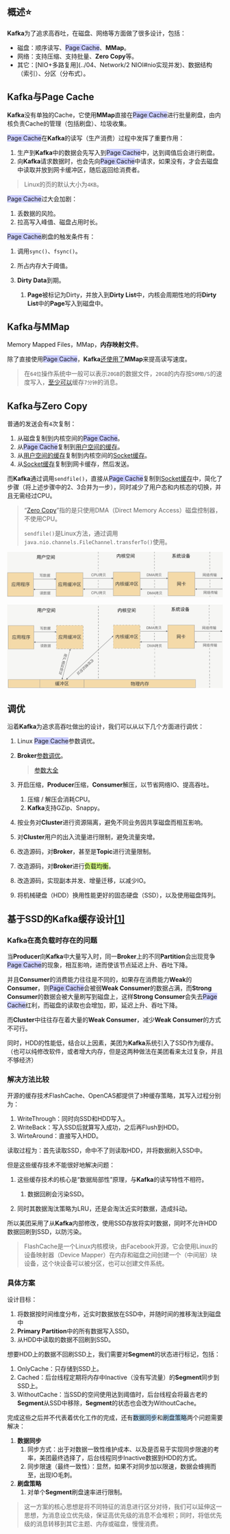 ## 概述⭐

**Kafka**为了追求高吞吐，在磁盘、网络等方面做了很多设计，包括：

- 磁盘：顺序读写、<span style=background:#c9ccff>Page Cache</span>、**MMap**。
- 网络：支持压缩、支持批量、**Zero Copy**等。
- 其它：[NIO+多路复用](../04、Network/2 NIOⅠ#nio实现并发)、数据结构（索引）、分区（分布式）。



## Kafka与Page Cache

**Kafka**没有单独的Cache，它使用**MMap**直接在<span style=background:#c9ccff>Page Cache</span>进行批量刷盘，由内核负责Cache的管理（包括刷盘）、垃圾收集。

<span style=background:#c9ccff>Page Cache</span>在**Kafka**的读写（生产消费）过程中发挥了重要作用：

1. 生产到**Kafka**中的数据会先写入到<span style=background:#c9ccff>Page Cache</span>中，达到阈值后会进行刷盘。
2. 向**Kafka**请求数据时，也会先向<span style=background:#c9ccff>Page Cache</span>中请求，如果没有，才会去磁盘中读取并放到网卡缓冲区，随后返回给消费者。

> Linux的页的默认大小为`4KB`。

<span style=background:#c9ccff>Page Cache</span>过大会加剧：

1. 丢数据的风险。
2. 拉高写入峰值、磁盘占用时长。

<span style=background:#c9ccff>Page Cache</span>刷盘的触发条件有：

1. 调用`sync()`、`fsync()`。

2. 所占内存大于阈值。

3. **Dirty Data**到期。

   1. **Page**被标记为Dirty，并放入到**Dirty List**中，内核会周期性地的将**Dirty List**中的**Page**写入到磁盘中。

   

## Kafka与MMap

Memory Mapped Files，MMap，**内存映射文件**。

除了直接使用<span style=background:#c9ccff>Page Cache</span>，**Kafka**[还使用了](http://mp.weixin.qq.com/s?__biz=MzIxMjAzMDA1MQ==&mid=2648945468&idx=1&sn=b622788361b384e152080b60e5ea69a7#rd&utm_source=tuicool&utm_medium=referral)**MMap**来提高读写速度。

> 在`64位`操作系统中一般可以表示`20GB`的数据文件，`20GB`的内存按`50MB/S`的速度写入，[至少可以](https://blog.csdn.net/suifeng3051/article/details/48053965#52-集群大小)缓存`7分钟`的消息。



## Kafka与Zero Copy

普通的发送会有`4`次复制：

1. 从磁盘复制到内核空间的<span style=background:#c9ccff>Page Cache</span>。
2. 从<span style=background:#c9ccff>Page Cache</span>复制到<u>用户空间的缓存</u>。
3. 从<u>用户空间的缓存</u>复制到内核空间的<u>Socket缓存</u>。
4. 从<u>Socket缓存</u>复制到网卡缓存，然后发送。

而**Kafka**通过调用`sendfile()`，直接从<span style=background:#c9ccff>Page Cache</span>复制到<u>Socket缓存</u>中，简化了步骤（将上述步骤中的2、3合并为一步），同时减少了用户态和内核态的切换，并且无需经过CPU。

> “[Zero Copy](https://www.cnblogs.com/rickiyang/p/13265043.html)”指的是只使用DMA（Direct Memory Access）磁盘控制器，不使用CPU。
>
> `sendfile()`是Linux方法，通过调用`java.nio.channels.FileChannel.transferTo()`使用。

![](../images/4/copy_normal.png)

![](../images/4/copy_zero.png)



## 调优

沿着**Kafka**为追求高吞吐做出的设计，我们可以从以下几个方面进行调优：

1. Linux <span style=background:#c9ccff>Page Cache</span>参数调优。

2. **Broker**[参数调优](https://my.oschina.net/vivotech/blog/4524883)。

   > [参数大全](https://blog.csdn.net/suifeng3051/article/details/48053965#六kafka主要配置)

3. 开启压缩，**Producer**压缩，**Consumer**解压，以节省网络IO、提高吞吐。

   1. 压缩 / 解压会消耗CPU。
   2. **Kafka**支持GZip、Snappy。

4. 按业务对**Cluster**进行资源隔离，避免不同业务因共享磁盘而相互影响。

5. 对**Cluster**用户的出入流量进行限制，避免流量突增。

6. 改造源码，对**Broker**，甚至是**Topic**进行流量限制。

7. 改造源码，对**Broker**进行<span style=background:#d4fe7f>负载均衡</span>。

8. 改造源码，实现副本并发、增量迁移，以减少IO。

9. 将机械硬盘（HDD）换用性能更好的固态硬盘（SSD），以及使用磁盘阵列。



## 基于SSD的Kafka缓存设计[[1]](https://tech.meituan.com/2021/01/14/kafka-ssd.html)

### Kafka在高负载时存在的问题

当**Producer**向**Kafka**中大量写入时，同一**Broker**上的不同**Partition**会出现竞争<span style=background:#c9ccff>Page Cache</span>的现象，相互影响，进而使该节点延迟上升、吞吐下降。

并且**Consumer**的消费能力往往是不同的，如果存在消费能力**Weak**的**Consumer**，则<span style=background:#c9ccff>Page Cache</span>会被弱**Weak Consumer**的数据占满，而**Strong Consumer**的数据会被大量刷写到磁盘上，这样**Strong Consumer**会失去<span style=background:#c9ccff>Page Cache</span>红利，而磁盘的读取也会增加，即，延迟上升、吞吐下降。

而**Cluster**中往往存在着大量的**Weak Consumer**，减少**Weak Consumer**的方式不可行。

同时，HDD的性能低，结合以上因素，美团为**Kafka**系统引入了SSD作为缓存。（也可以纯修改软件，或者增大内存，但是这两种做法在美团看来太过复杂，并且不够经济）

### 解决方法比较

开源的缓存技术FlashCache、OpenCAS都提供了`3`种缓存策略，其写入过程分别为：

1. WriteThrough：同时向SSD和HDD写入。
2. WriteBack：写入SSD后就算写入成功，之后再Flush到HDD。
3. WirteAround：直接写入HDD。

读取过程为：首先读取SSD，命中不了则读取HDD，并将数据刷入SSD中。

但是这些缓存技术不能很好地解决问题：

1. 这些缓存技术的核心是“数据局部性”原理，与**Kafka**的读写特性不相符。

   1. 数据回刷会污染SSD。

3. 同时其数据淘汰策略为LRU，还是会淘汰近实时数据，造成抖动。

所以美团采用了从**Kafka**内部修改，使用SSD存放将实时数据，同时不允许HDD数据回刷到SSD，以防污染。

> FlashCache是一个Linux内核模块，由Facebook开源，它会使用Linux的设备映射器（Device Mapper）在内存和磁盘之间创建一个（中间层）块设备，这个块设备可以被分区，也可以创建文件系统。

### 具体方案

设计目标：

1. 将数据按时间维度分布，近实时数据放在SSD中，并随时间的推移淘汰到磁盘中
2. **Primary Partition**中的所有数据写入SSD。
3. 从HDD中读取的数据不回刷到SSD。

想要HDD上的数据不回刷SSD上，我们需要对**Segment**的状态进行标记，包括：

1. OnlyCache：只存储到SSD上。
2. Cached：后台线程定期将内存中Inactive（没有写流量）的**Segment**同步到SSD上。
3. WithoutCache：当SSD的空间使用达到阈值时，后台线程会将最古老的**Segment**从SSD中移除，**Segment**的状态也会改为WithoutCache。

完成这些之后并不代表着优化工作的完成，还有<span style=background:#c2e2ff>数据同步</span>和<span style=background:#c2e2ff>刷盘策略</span>两个问题需要解决：

1. **数据同步**
   1. 同步方式：出于对数据一致性维护成本、以及是否易于实现同步限速的考率，美团最终选择了，后台线程同步Inactive数据到HDD的方式。
   2. 同步限速（最终一致性）：显然，如果不对同步加以限速，数据会蜂拥而至，出现IO毛刺。
2. **刷盘策略**
   1. 对单个**Segment**刷盘速率进行限制。

> 这一方案的核心思想是将不同特征的消息进行区分对待，我们可以延伸这一思想，为消息设立优先级，保证高优先级的消息不会堆积；同时，将低优先级的消息转移到其它主题、内存或磁盘，慢慢消费。